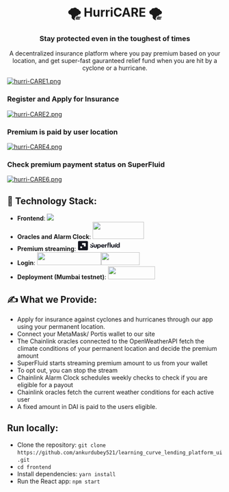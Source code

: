 <p align="center">
 <h1 align="center"> 🌪 HurriCARE 🌪 </h1>
 <h3 align="center"> Stay protected even in the toughest of times </h3>
 <p align="center"> A decentralized insurance platform where you pay premium based on your location, and get super-fast gauranteed relief fund when you are hit by a cyclone or a hurricane.</p>
 
 [![hurri-CARE1.png](https://i.postimg.cc/xdxBYfcp/hurri-CARE1.png)](https://postimg.cc/cK3FBN7f)
 
 ### Register and Apply for Insurance 
 [![hurri-CARE2.png](https://i.postimg.cc/261MSsWk/hurri-CARE2.png)](https://postimg.cc/zb10dPp6)
 
 ### Premium is paid by user location
 [![hurri-CARE4.png](https://i.postimg.cc/P5MB3zhj/hurri-CARE4.png)](https://postimg.cc/zyVt3hVt)
 
 ### Check premium payment status on SuperFluid
 [![hurri-CARE6.png](https://i.postimg.cc/nz1jMWfW/hurri-CARE6.png)](https://postimg.cc/5Y6NRn05)
 
 ## 🚀 Technology Stack:
  
 - **Frontend**: <img src="https://img.shields.io/badge/react%20-%2320232a.svg?&style=for-the-badge&logo=react&logoColor=%2361DAFB"/> 
 - **Oracles and Alarm Clock**: <img src="https://upload.wikimedia.org/wikipedia/commons/4/4d/Chainlink_logo.jpg" height="40" width="120">
 - **Premium streaming**: <img src="https://raw.githubusercontent.com/superfluid-finance/protocol-monorepo/HEAD/sf-logo.png" height="25" width="100">
 - **Login**: <img src="https://i.postimg.cc/CMGdN5dV/metamask.png" height="30" width="150"><img src="https://i.postimg.cc/W4LQXNhQ/portis.png" height="30" width="90">
 - **Deployment (Mumbai testnet)**: <img src="https://i.postimg.cc/HkqVzy0d/matic2.png" height="30" width="110">
 
 ## ✍️ What we Provide:
 
 - Apply for insurance against cyclones and hurricanes through our app using your permanent location.
 - Connect your MetaMask/ Portis wallet to our site
 - The Chainlink oracles connected to the OpenWeatherAPI fetch the climate conditions of your permanent location and decide the premium amount
 - SuperFluid starts streaming premium amount to us from your wallet
 - To opt out, you can stop the stream
 - Chainlink Alarm Clock schedules weekly checks to check if you are eligible for a payout
 - Chainlink oracles fetch the current weather conditions for each active user
 - A fixed amount in DAI is paid to the users eligible. 
 
 ## Run locally:
 
  - Clone the repository:
   `git clone https://github.com/ankurdubey521/learning_curve_lending_platform_ui.git`
  - `cd frontend`
  - Install dependencies:
   `yarn install`
  - Run the React app:
   `npm start`
 
